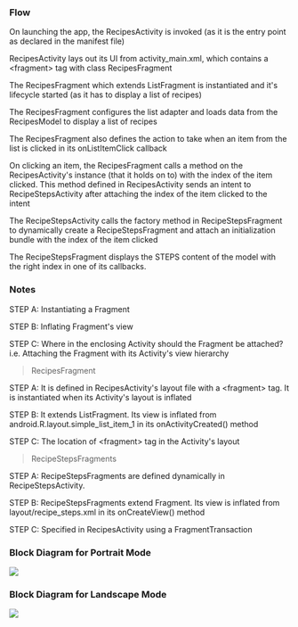 ### Flow

On launching the app, the RecipesActivity is invoked (as it is the entry point as declared in the manifest file)

RecipesActivity lays out its UI from activity_main.xml, which contains a \<fragment\> tag with class RecipesFragment

The RecipesFragment which extends ListFragment is instantiated and it's lifecycle started
(as it has to display a list of recipes)

The RecipesFragment configures the list adapter and loads data from the RecipesModel to display a list of recipes

The RecipesFragment also defines the action to take when an item from the list is clicked in its
 onListItemClick callback

On clicking an item, the RecipesFragment calls a method on the RecipesActivity's instance (that it holds on to) with the
index of the item clicked. This method defined in RecipesActivity sends an intent to RecipeStepsActivity after
attaching the index of the item clicked to the intent

The RecipeStepsActivity calls the factory method in RecipeStepsFragment to dynamically create a RecipeStepsFragment
and attach an initialization bundle with the index of the item clicked

The RecipeStepsFragment displays the STEPS content of the model with the right index in one of its callbacks.

### Notes

STEP A: Instantiating a Fragment

STEP B: Inflating Fragment's view

STEP C: Where in the enclosing Activity should the Fragment be attached? i.e. Attaching the Fragment with its Activity's view hierarchy

> RecipesFragment

STEP A:
It is defined in RecipesActivity's layout file with a \<fragment\> tag.
It is instantiated when its Activity's layout is inflated

STEP B:
It extends ListFragment.
Its view is inflated from android.R.layout.simple_list_item_1 in its onActivityCreated() method

STEP C:
The location of \<fragment\> tag in the Activity's layout


> RecipeStepsFragments

STEP A:
RecipeStepsFragments are defined dynamically in RecipeStepsActivity.

STEP B:
RecipeStepsFragments extend Fragment.
Its view is inflated from layout/recipe_steps.xml in its onCreateView() method

STEP C:
Specified in RecipesActivity using a FragmentTransaction


### Block Diagram for Portrait Mode

![](https://github.com/gruprog/Android-Examples/blob/master/Fragments/List-DetailView-Fragments/block%20diagrams/PortraitMode.jpg)


### Block Diagram for Landscape Mode

![](https://github.com/gruprog/Android-Examples/blob/master/Fragments/List-DetailView-Fragments/block%20diagrams/LandscapeMode.jpg)

